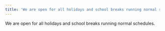 ```yaml
---
title: 'We are open for all holidays and school breaks running normal schedules.  '
---
```

We are open for all holidays and school breaks running normal schedules.
